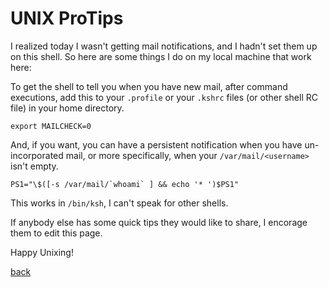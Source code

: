 <!--
title: UNIX ProTips
description: Handy tips for budding power users
author: xvetrd
-->

# UNIX ProTips

I realized today I wasn't getting mail notifications, and I hadn't set
them up on this shell. So here are some things I do on my local machine
that work here:

To get the shell to tell you when you have new mail, after command
executions, add this to your `.profile` or your `.kshrc` files 
(or other shell RC file) in your home directory.

```
export MAILCHECK=0
```

And, if you want, you can have a persistent notification when
you have un-incorporated mail, or more specifically, when your
`/var/mail/<username>` isn't empty.

```
PS1="\$([-s /var/mail/`whoami` ] && echo '* ')$PS1"
```

This works in `/bin/ksh`, I can't speak for other shells.

If anybody else has some quick tips they would like to share, I encorage
them to edit this page.

Happy Unixing!

[back](/)
